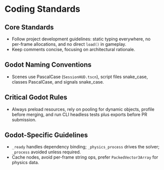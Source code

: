 # Coding Standards
## Core Standards
- Follow project development guidelines: static typing everywhere, no per-frame allocations, and no direct `load()` in gameplay.
- Keep comments concise, focusing on architectural rationale.

## Godot Naming Conventions
- Scenes use PascalCase (`SessionHUD.tscn`), script files snake_case, classes PascalCase, and signals snake_case.

## Critical Godot Rules
- Always preload resources, rely on pooling for dynamic objects, profile before merging, and run CLI headless tests plus exports before PR submission.

## Godot-Specific Guidelines
- `_ready` handles dependency binding; `_physics_process` drives the solver; `_process` avoided unless required.
- Cache nodes, avoid per-frame string ops, prefer `PackedVector3Array` for physics data.
